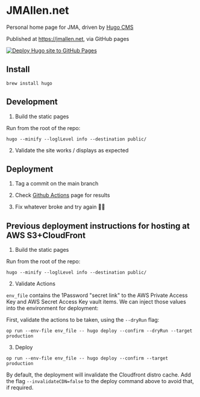 # JMAllen.net

Personal home page for JMA, driven by [Hugo CMS](https://gohugo.io)

Published at https://jmallen.net, via GitHub pages

[![Deploy Hugo site to GitHub Pages](https://github.com/ubahmapk/jmallen/actions/workflows/hugo.yaml/badge.svg?branch=main&event=push)](https://github.com/ubahmapk/jmallen/actions/workflows/hugo.yaml)

## Install

```shell
brew install hugo
```

## Development

1. Build the static pages

Run from the root of the repo:

```shell
hugo --minify --loglLevel info --destination public/
```

2. Validate the site works / displays as expected

## Deployment

1. Tag a commit on the main branch

2. Check [Github Actions](https://github.com/ubahmapk/jmallen/actions) page for results

3. Fix whatever broke and try again 🤷‍♂️️

## Previous deployment instructions for hosting at AWS S3+CloudFront

1. Build the static pages

Run from the root of the repo:

```shell
hugo --minify --loglLevel info --destination public/
```

2. Validate Actions

`env_file` contains the 1Password "secret link" to the AWS Private Access Key and AWS Secret Access Key vault items. We can inject those values into the environment for deployment:

First, validate the actions to be taken, using the `--dryRun` flag:

```shell
op run --env-file env_file -- hugo deploy --confirm --dryRun --target production
```

3. Deploy

```shell
op run --env-file env_file -- hugo deploy --confirm --target production
```

By default, the deployment will invalidate the Cloudfront distro cache. Add the flag `--invalidateCDN=false` to the deploy command above to avoid that, if required.
